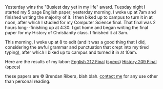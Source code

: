 Yesterday wins the "Busiest day yet in my life" award.  Tuesday night I started my 5 page English paper; yesterday morning, I woke up at 7am and finished writing the majority of it.  I then biked up to campus to turn it in at noon, after which I studied for my Computer Science final.  That final was 2 hours long--finishing up at 4:30.  I got home and began writing the final paper for my History of Christianity class.  I finished it at 3am.

This morning, I woke up at 8 to edit (and it was a good thing that I did, considering the awful grammar and punctuation that crept into my tired typing), after which I biked up to campus and turned it in at 10am.

Here are the results of my labor:
<a href="http://students.washington.edu/bribera/docs/engl212final.doc">English 212 Final</a> (<a href="http://students.washington.edu/bribera/docs/engl212finalspecs.doc">specs</a>)
<a href="http://students.washington.edu/bribera/docs/hist209final.doc">History 209 Final</a> (<a href="http://students.washington.edu/bribera/docs/hist209finalspecs.doc">specs</a>)

these papers are &copy; Brendan Ribera, blah blah. <a href="mailto:bribera@u.washington.edu">contact me</a> for any use other than personal reading.